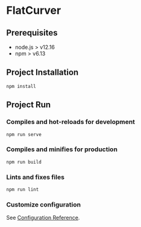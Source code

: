 # FlatCurver

## Prerequisites

-   node.js > v12.16
-   npm > v6.13

## Project Installation

```
npm install
```

## Project Run

### Compiles and hot-reloads for development

```
npm run serve
```

### Compiles and minifies for production

```
npm run build
```

### Lints and fixes files

```
npm run lint
```

### Customize configuration

See [Configuration Reference](https://cli.vuejs.org/config/).
